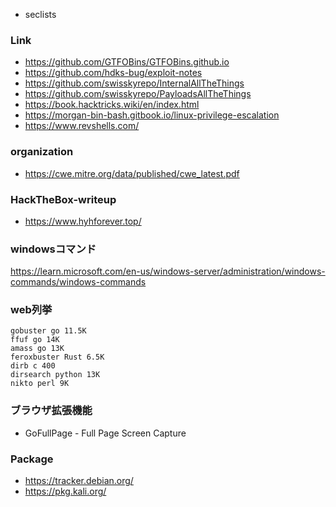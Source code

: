 - seclists

### Link
- https://github.com/GTFOBins/GTFOBins.github.io
- https://github.com/hdks-bug/exploit-notes
- https://github.com/swisskyrepo/InternalAllTheThings
- https://github.com/swisskyrepo/PayloadsAllTheThings
- https://book.hacktricks.wiki/en/index.html
- https://morgan-bin-bash.gitbook.io/linux-privilege-escalation
- https://www.revshells.com/

### organization
- https://cwe.mitre.org/data/published/cwe_latest.pdf

### HackTheBox-writeup
- https://www.hyhforever.top/

### windowsコマンド
https://learn.microsoft.com/en-us/windows-server/administration/windows-commands/windows-commands

### web列挙
```
gobuster go 11.5K
ffuf go 14K
amass go 13K
feroxbuster Rust 6.5K
dirb c 400
dirsearch python 13K
nikto perl 9K
```

### ブラウザ拡張機能
- GoFullPage - Full Page Screen Capture

### Package
- https://tracker.debian.org/  
- https://pkg.kali.org/

